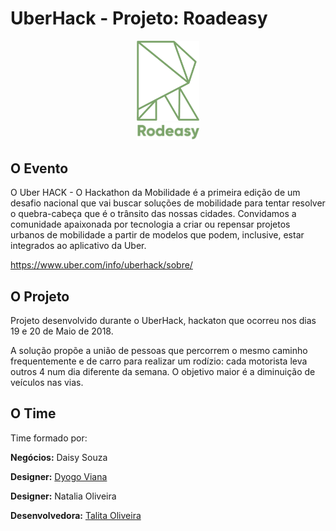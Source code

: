 # UberHack - Projeto: Roadeasy

<div align="center">
	<img width="100" src="src/assets/icon/logo.png" alt="Awesome">
    <br>
    <img width="100" src="src/assets/icon/nome.png" alt="Awesome">
</div>

## O Evento

O Uber HACK - O Hackathon da Mobilidade é a primeira edição de um desafio nacional que vai buscar soluções de mobilidade para tentar resolver o quebra-cabeça que é o trânsito das nossas cidades. Convidamos a comunidade apaixonada por tecnologia a criar ou repensar projetos urbanos de mobilidade a partir de modelos que podem, inclusive, estar integrados ao aplicativo da Uber. 

https://www.uber.com/info/uberhack/sobre/

## O Projeto

Projeto desenvolvido durante o UberHack, hackaton que ocorreu nos dias 19 e 20 de Maio de 2018.

A solução propõe a união de pessoas que percorrem o mesmo caminho frequentemente e de carro para realizar um rodízio: cada motorista leva outros 4 num dia diferente da semana. O objetivo maior é a diminuição de veículos nas vias.

## O Time

Time formado por:

**Negócios:** Daisy Souza

**Designer:** [Dyogo Viana](https://github.com/DyogoViana)

**Designer:** Natalia Oliveira

**Desenvolvedora:** [Talita Oliveira](https://github.com/talitaoliveira)